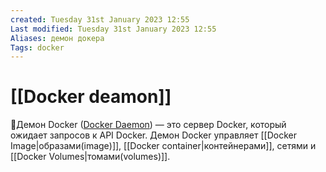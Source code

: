 ```yaml
---
created: Tuesday 31st January 2023 12:55
Last modified: Tuesday 31st January 2023 12:55
Aliases: демон докера
Tags: docker
---
```


# [[Docker deamon]]

📌Демон Docker ([Docker Daemon](https://docs.docker.com/engine/docker-overview/)) — это сервер Docker, который ожидает запросов к API Docker. Демон Docker управляет [[Docker Image|образами(image)]], [[Docker container|контейнерами]], сетями и [[Docker Volumes|томами(volumes)]].

